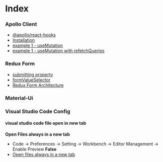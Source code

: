 # Index

### Apollo Client

- [@apollo/react-hooks](readme-React-Apollo.md#apolloreact-hooks)
- [Installation](readme-React-Apollo.md#installation)
- [example 1 - useMutation](readme-React-Apollo.md#example-1---usemutation)
- [example 1 - useMutation with refetchQueries](readme-React-Apollo.md#example-2---usemutation-with-refetchqueries)

### Redux Form

- [submitting property](readme-ReduxForm.md#submitting-property)
- [formValueSelector](readme-ReduxForm.md#formvalueselector)
- [Redux Form Architecture](readme-ReduxForm.md#redux-form-architecture)

### Material-Ui

### Visual Studio Code Config

#### visual studio code file open in new tab

**Open Files always in a new tab**

- Code -> Preferences -> Setting -> Workbench -> Editor Management -> Enable Preview **False**
- [Open files always in a new tab](https://stackoverflow.com/questions/38713405/open-files-always-in-a-new-tab?rq=1)
